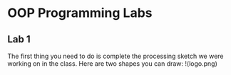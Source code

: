 OOP Programming Labs
====================

Lab 1
-----
The first thing you need to do is complete the processing sketch we were working on in the class. Here are two shapes you can draw:
!(logo.png)